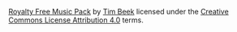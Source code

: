 [Royalty Free Music Pack](https://timbeek.itch.io/royalty-free-music-pack/) by [Tim Beek](https://timbeek.com/) licensed under the [Creative Commons License Attribution 4.0](https://creativecommons.org/licenses/by/4.0/) terms.
